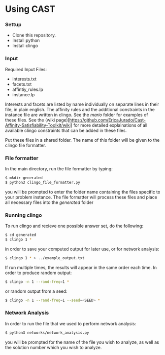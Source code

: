 # Using CAST
### Settup
 - Clone this repository.
 - Install python
 - Install clingo
### Input
Required Input Files:
  - interests.txt
  - facets.txt
  - affintiy_rules.lp
  - instance.lp

Interests and facets are listed by name individually on separate lines in their
file, in plain english. The affinity rules and the additional constraints in the
instance file are written in clingo. See the *mario* folder for examples of these
files. See the (wiki
page)[https://github.com/EricaJurado/Cast-Affinity-Satisfiability-Toolkit/wiki]
for more detailed explainations of all
available clingo constraints that can be added in these files.

Put these files in a shared folder. The name of this folder will be given to the
clingo file formatter. 

### File formatter
In the main directory, run the file formatter by typing:
```sh
$ mkdir generated
$ python3 clingo_file_formatter.py
```
you will be prompted to enter the folder name containing the files specific to your
problem instance. The file formatter will process these files and place all necessary
files into the *generated* folder 

### Running clingo
To run clingo and recieve one possible answer set, do the following:
```sh
$ cd generated
$ clingo 1 *
```
in order to save your computed output for later use, or for network analysis:
```sh
$ clingo 1 * > ../example_output.txt
```
If run multiple times, the results will appear in the same order each time. In order
to produce random output: 
```sh
$ clingo -n 1 --rand-freq=1 *
```
or random output from a seed:
```sh
$ clingo -n 1 --rand-freq=1 --seed=<SEED> *
```
### Network Analysis
In order to run the file that we used to perform network analysis:
```sh
$ python3 networks/network_analysis.py
```
you will be prompted for the name of the file you wish to analyze, as well as the
solution number which you wish to analyze.


